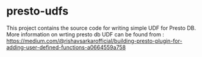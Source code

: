# presto-udfs
This project contains the source code for writing simple UDF for Presto DB. More information on wrting presto db UDF can be found from : https://medium.com/@rishavsarkarofficial/building-presto-plugin-for-adding-user-defined-functions-a0664559a758
